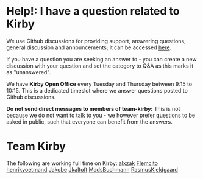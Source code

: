<!-- Added as a seperate file such that it is highlighted for new contributors: 
https://docs.github.com/en/communities/setting-up-your-project-for-healthy-contributions/adding-support-resources-to-your-project
-->
# Help!: I have a question related to Kirby

We use Github discussions for providing support, answering questions, general discussion and announcements; it can be accessed [here](https://github.com/kirbydesign/designsystem/discussions).

If you have a question you are seeking an answer to - you can create a new discussion with your question and set the category to Q&A as this marks it as "unanswered".

We have **Kirby Open Office** every Tuesday and Thursday between 9:15 to 10:15. This is a dedicated timeslot where we answer questions posted to Github discussions. 

**Do not send direct messages to members of team-kirby:** This is not because we do not want to talk to you - we however prefer questions to be asked in public, such that everyone can benefit from the answers. 

# Team Kirby 
The following are working full time on Kirby:
[alxzak](https://github.com/alxzak)
[Flemcito](https://github.com/flemcito)
[henrikvoetmand](https://github.com/henrikvoetmand)
[Jakobe](https://github.com/jakobe) 
[Jkaltoft](https://github.com/jkaltoft)
[MadsBuchmann](https://github.com/MadsBuchmann)
[RasmusKjeldgaard](https://github.com/RasmusKjeldgaard)
